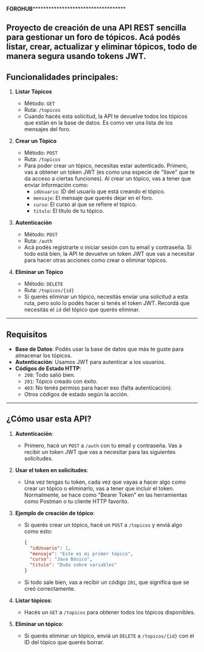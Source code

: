 **********************************************************************************FOROHUB*********************************************************************************************************************

Proyecto de creación de una API REST sencilla para gestionar un foro de tópicos. Acá podés listar, crear, actualizar y eliminar tópicos, todo de manera segura usando tokens JWT.
---

## Funcionalidades principales:

1. **Listar Tópicos**
   - Método: `GET`
   - Ruta: `/topicos`
   - Cuando hacés esta solicitud, la API te devuelve todos los tópicos que están en la base de datos. Es como ver una lista de los mensajes del foro.

2. **Crear un Tópico**
   - Método: `POST`
   - Ruta: `/topicos`
   - Para poder crear un tópico, necesitas estar autenticado. Primero, vas a obtener un token JWT (es como una especie de "llave" que te da acceso a ciertas funciones). Al crear un tópico, vas a tener que enviar información como:
     - `idUsuario`: ID del usuario que está creando el tópico.
     - `mensaje`: El mensaje que querés dejar en el foro.
     - `curso`: El curso al que se refiere el tópico.
     - `titulo`: El título de tu tópico.

3. **Autenticación**
   - Método: `POST`
   - Ruta: `/auth`
   - Acá podés registrarte o iniciar sesión con tu email y contraseña. Si todo está bien, la API te devuelve un token JWT que vas a necesitar para hacer otras acciones como crear o eliminar tópicos.

4. **Eliminar un Tópico**
   - Método: `DELETE`
   - Ruta: `/topicos/{id}`
   - Si querés eliminar un tópico, necesitás enviar una solicitud a esta ruta, pero solo lo podés hacer si tenés el token JWT. Recordá que necesitás el `id` del tópico que querés eliminar.

---

## Requisitos

- **Base de Datos**: Podés usar la base de datos que más te guste para almacenar los tópicos.
- **Autenticación**: Usamos JWT para autenticar a los usuarios.
- **Códigos de Estado HTTP**:
  - `200`: Todo salió bien.
  - `201`: Tópico creado con éxito.
  - `403`: No tenés permiso para hacer eso (falta autenticación).
  - Otros códigos de estado según la acción.

---

## ¿Cómo usar esta API?

1. **Autenticación**:
   - Primero, hacé un `POST` a `/auth` con tu email y contraseña. Vas a recibir un token JWT que vas a necesitar para las siguientes solicitudes.

2. **Usar el token en solicitudes**:
   - Una vez tengas tu token, cada vez que vayas a hacer algo como crear un tópico o eliminarlo, vas a tener que incluir el token. Normalmente, se hace como "Bearer Token" en las herramientas como Postman o tu cliente HTTP favorito.

3. **Ejemplo de creación de tópico**:
   - Si querés crear un tópico, hacé un `POST` a `/topicos` y enviá algo como esto:
     ```json
     {
       "idUsuario": 1,
       "mensaje": "Este es mi primer tópico",
       "curso": "Java Básico",
       "titulo": "Duda sobre variables"
     }
     ```
   - Si todo sale bien, vas a recibir un código `201`, que significa que se creó correctamente.

4. **Listar tópicos**:
   - Hacés un `GET` a `/topicos` para obtener todos los tópicos disponibles.

5. **Eliminar un tópico**:
   - Si querés eliminar un tópico, enviá un `DELETE` a `/topicos/{id}` con el ID del tópico que querés borrar.
